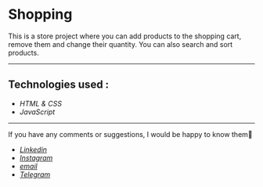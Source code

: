 # Shopping
This is a store project where you can add products to the shopping cart, remove them and change their quantity. You can also search and sort products.

---

## Technologies used : 
* *HTML & CSS*
* *JavaScript*

---

If you have any comments or suggestions, I would be happy to know them🙏
 * *[Linkedin](https://www.linkedin.com/in/bahar-eshghi-97ba15244/)*
 * *[Instagram](https://instagram.com/bahar.esh86?igshid=YmMyMTA2M2Y=)*
 * *[email](mailto:bahareshghi1386@gmail.com)*
 * *[Telegram](https://t.me/Bahar1386)*

